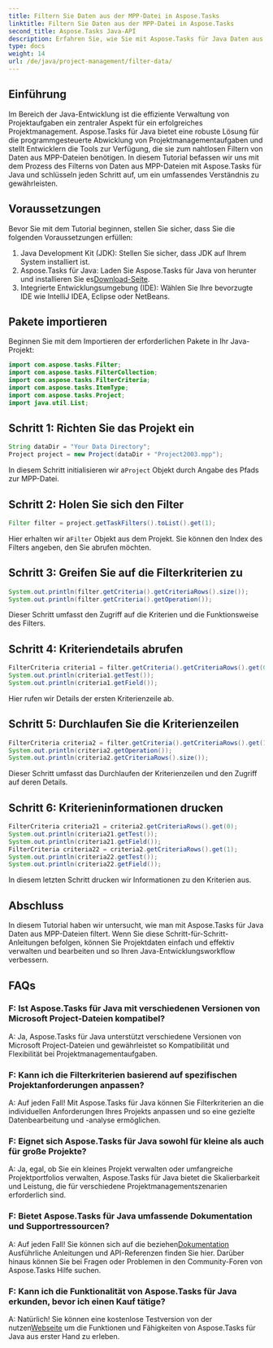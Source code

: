 ```yaml
---
title: Filtern Sie Daten aus der MPP-Datei in Aspose.Tasks
linktitle: Filtern Sie Daten aus der MPP-Datei in Aspose.Tasks
second_title: Aspose.Tasks Java-API
description: Erfahren Sie, wie Sie mit Aspose.Tasks für Java Daten aus MPP-Dateien filtern. Verbessern Sie mühelos Ihren Projektmanagement-Workflow.
type: docs
weight: 14
url: /de/java/project-management/filter-data/
---
```

## Einführung
Im Bereich der Java-Entwicklung ist die effiziente Verwaltung von Projektaufgaben ein zentraler Aspekt für ein erfolgreiches Projektmanagement. Aspose.Tasks für Java bietet eine robuste Lösung für die programmgesteuerte Abwicklung von Projektmanagementaufgaben und stellt Entwicklern die Tools zur Verfügung, die sie zum nahtlosen Filtern von Daten aus MPP-Dateien benötigen. In diesem Tutorial befassen wir uns mit dem Prozess des Filterns von Daten aus MPP-Dateien mit Aspose.Tasks für Java und schlüsseln jeden Schritt auf, um ein umfassendes Verständnis zu gewährleisten.
## Voraussetzungen
Bevor Sie mit dem Tutorial beginnen, stellen Sie sicher, dass Sie die folgenden Voraussetzungen erfüllen:
1. Java Development Kit (JDK): Stellen Sie sicher, dass JDK auf Ihrem System installiert ist.
2.  Aspose.Tasks für Java: Laden Sie Aspose.Tasks für Java von herunter und installieren Sie es[Download-Seite](https://releases.aspose.com/tasks/java/).
3. Integrierte Entwicklungsumgebung (IDE): Wählen Sie Ihre bevorzugte IDE wie IntelliJ IDEA, Eclipse oder NetBeans.

## Pakete importieren
Beginnen Sie mit dem Importieren der erforderlichen Pakete in Ihr Java-Projekt:
```java
import com.aspose.tasks.Filter;
import com.aspose.tasks.FilterCollection;
import com.aspose.tasks.FilterCriteria;
import com.aspose.tasks.ItemType;
import com.aspose.tasks.Project;
import java.util.List;
```

## Schritt 1: Richten Sie das Projekt ein
```java
String dataDir = "Your Data Directory";
Project project = new Project(dataDir + "Project2003.mpp");
```
 In diesem Schritt initialisieren wir a`Project` Objekt durch Angabe des Pfads zur MPP-Datei.
## Schritt 2: Holen Sie sich den Filter
```java
Filter filter = project.getTaskFilters().toList().get(1);
```
 Hier erhalten wir a`Filter` Objekt aus dem Projekt. Sie können den Index des Filters angeben, den Sie abrufen möchten.
## Schritt 3: Greifen Sie auf die Filterkriterien zu
```java
System.out.println(filter.getCriteria().getCriteriaRows().size());
System.out.println(filter.getCriteria().getOperation());
```
Dieser Schritt umfasst den Zugriff auf die Kriterien und die Funktionsweise des Filters.
## Schritt 4: Kriteriendetails abrufen
```java
FilterCriteria criteria1 = filter.getCriteria().getCriteriaRows().get(0);
System.out.println(criteria1.getTest());
System.out.println(criteria1.getField());
```
Hier rufen wir Details der ersten Kriterienzeile ab.
## Schritt 5: Durchlaufen Sie die Kriterienzeilen
```java
FilterCriteria criteria2 = filter.getCriteria().getCriteriaRows().get(1);
System.out.println(criteria2.getOperation());
System.out.println(criteria2.getCriteriaRows().size());
```
Dieser Schritt umfasst das Durchlaufen der Kriterienzeilen und den Zugriff auf deren Details.
## Schritt 6: Kriterieninformationen drucken
```java
FilterCriteria criteria21 = criteria2.getCriteriaRows().get(0);
System.out.println(criteria21.getTest());
System.out.println(criteria21.getField());
FilterCriteria criteria22 = criteria2.getCriteriaRows().get(1);
System.out.println(criteria22.getTest());
System.out.println(criteria22.getField());
```
In diesem letzten Schritt drucken wir Informationen zu den Kriterien aus.

## Abschluss
In diesem Tutorial haben wir untersucht, wie man mit Aspose.Tasks für Java Daten aus MPP-Dateien filtert. Wenn Sie diese Schritt-für-Schritt-Anleitungen befolgen, können Sie Projektdaten einfach und effektiv verwalten und bearbeiten und so Ihren Java-Entwicklungsworkflow verbessern.
## FAQs
### F: Ist Aspose.Tasks für Java mit verschiedenen Versionen von Microsoft Project-Dateien kompatibel?
A: Ja, Aspose.Tasks für Java unterstützt verschiedene Versionen von Microsoft Project-Dateien und gewährleistet so Kompatibilität und Flexibilität bei Projektmanagementaufgaben.
### F: Kann ich die Filterkriterien basierend auf spezifischen Projektanforderungen anpassen?
A: Auf jeden Fall! Mit Aspose.Tasks für Java können Sie Filterkriterien an die individuellen Anforderungen Ihres Projekts anpassen und so eine gezielte Datenbearbeitung und -analyse ermöglichen.
### F: Eignet sich Aspose.Tasks für Java sowohl für kleine als auch für große Projekte?
A: Ja, egal, ob Sie ein kleines Projekt verwalten oder umfangreiche Projektportfolios verwalten, Aspose.Tasks für Java bietet die Skalierbarkeit und Leistung, die für verschiedene Projektmanagementszenarien erforderlich sind.
### F: Bietet Aspose.Tasks für Java umfassende Dokumentation und Supportressourcen?
 A: Auf jeden Fall! Sie können sich auf die beziehen[Dokumentation](https://reference.aspose.com/tasks/java/) Ausführliche Anleitungen und API-Referenzen finden Sie hier. Darüber hinaus können Sie bei Fragen oder Problemen in den Community-Foren von Aspose.Tasks Hilfe suchen.
### F: Kann ich die Funktionalität von Aspose.Tasks für Java erkunden, bevor ich einen Kauf tätige?
 A: Natürlich! Sie können eine kostenlose Testversion von der nutzen[Webseite](https://releases.aspose.com/) um die Funktionen und Fähigkeiten von Aspose.Tasks für Java aus erster Hand zu erleben.